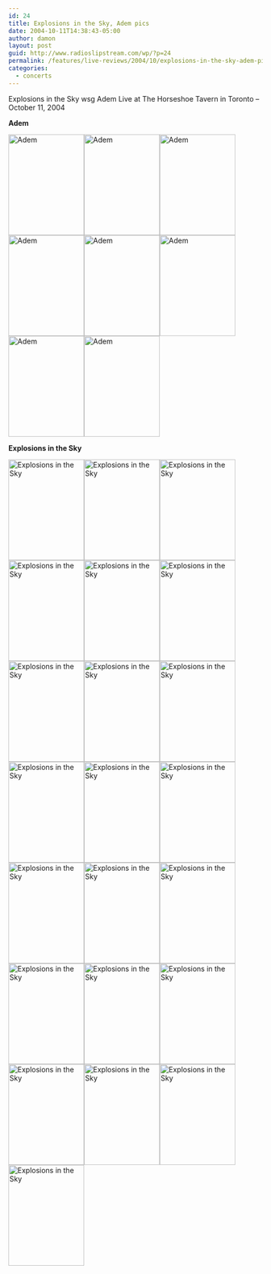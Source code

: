 ```yaml
---
id: 24
title: Explosions in the Sky, Adem pics
date: 2004-10-11T14:38:43-05:00
author: damon
layout: post
guid: http://www.radioslipstream.com/wp/?p=24
permalink: /features/live-reviews/2004/10/explosions-in-the-sky-adem-pics/
categories:
  - concerts
---
```

Explosions in the Sky wsg Adem Live at The Horseshoe Tavern in Toronto – October 11, 2004

<strong>Adem</strong>

[<img src="/pics/explosions/04.jpg" width="150" height="200" alt="Adem" border="0" />](/pics/explosions/large/04.jpg)[<img src="/pics/explosions/05.jpg" width="150" height="200" alt="Adem" border="0" />](/pics/explosions/large/05.jpg)[<img src="/pics/explosions/06.jpg" width="150" height="200" alt="Adem" border="0" />](/pics/explosions/large/06.jpg)[<img src="/pics/explosions/08.jpg" width="150" height="200" alt="Adem" border="0" />](/pics/explosions/large/08.jpg)[<img src="/pics/explosions/09.jpg" width="150" height="200" alt="Adem" border="0" />](/pics/explosions/large/09.jpg)[<img src="/pics/explosions/10.jpg" width="150" height="200" alt="Adem" border="0" />](/pics/explosions/large/10.jpg)[<img src="/pics/explosions/11.jpg" width="150" height="200" alt="Adem" border="0" />](/pics/explosions/large/11.jpg)[<img src="/pics/explosions/12.jpg" width="150" height="200" alt="Adem" border="0" />](/pics/explosions/large/12.jpg)

<strong>Explosions in the Sky</strong>

[<img src="/pics/explosions/14.jpg" width="150" height="200" alt="Explosions in the Sky" border="0" />](/pics/explosions/large/14.jpg)[<img src="/pics/explosions/15.jpg" width="150" height="200" alt="Explosions in the Sky" border="0" />](/pics/explosions/large/15.jpg)[<img src="/pics/explosions/16.jpg" width="150" height="200" alt="Explosions in the Sky" border="0" />](/pics/explosions/large/16.jpg)[<img src="/pics/explosions/17.jpg" width="150" height="200" alt="Explosions in the Sky" border="0" />](/pics/explosions/large/17.jpg)[<img src="/pics/explosions/18.jpg" width="150" height="200" alt="Explosions in the Sky" border="0" />](/pics/explosions/large/18.jpg)[<img src="/pics/explosions/19.jpg" width="150" height="200" alt="Explosions in the Sky" border="0" />](/pics/explosions/large/19.jpg)[<img src="/pics/explosions/20.jpg" width="150" height="200" alt="Explosions in the Sky" border="0" />](/pics/explosions/large/20.jpg)[<img src="/pics/explosions/21.jpg" width="150" height="200" alt="Explosions in the Sky" border="0" />](/pics/explosions/large/21.jpg)[<img src="/pics/explosions/23.jpg" width="150" height="200" alt="Explosions in the Sky" border="0" />](/pics/explosions/large/23.jpg)[<img src="/pics/explosions/25.jpg" width="150" height="200" alt="Explosions in the Sky" border="0" />](/pics/explosions/large/25.jpg)[<img src="/pics/explosions/26.jpg" width="150" height="200" alt="Explosions in the Sky" border="0" />](/pics/explosions/large/26.jpg)[<img src="/pics/explosions/27.jpg" width="150" height="200" alt="Explosions in the Sky" border="0" />](/pics/explosions/large/27.jpg)[<img src="/pics/explosions/29.jpg" width="150" height="200" alt="Explosions in the Sky" border="0" />](/pics/explosions/large/29.jpg)[<img src="/pics/explosions/30.jpg" width="150" height="200" alt="Explosions in the Sky" border="0" />](/pics/explosions/large/30.jpg)[<img src="/pics/explosions/31.jpg" width="150" height="200" alt="Explosions in the Sky" border="0" />](/pics/explosions/large/31.jpg)[<img src="/pics/explosions/32.jpg" width="150" height="200" alt="Explosions in the Sky" border="0" />](/pics/explosions/large/32.jpg)[<img src="/pics/explosions/33.jpg" width="150" height="200" alt="Explosions in the Sky" border="0" />](/pics/explosions/large/33.jpg)[<img src="/pics/explosions/34.jpg" width="150" height="200" alt="Explosions in the Sky" border="0" />](/pics/explosions/large/34.jpg)[<img src="/pics/explosions/35.jpg" width="150" height="200" alt="Explosions in the Sky" border="0" />](/pics/explosions/large/35.jpg)[<img src="/pics/explosions/36.jpg" width="150" height="200" alt="Explosions in the Sky" border="0" />](/pics/explosions/large/36.jpg)[<img src="/pics/explosions/37.jpg" width="150" height="200" alt="Explosions in the Sky" border="0" />](/pics/explosions/large/37.jpg)[<img src="/pics/explosions/38.jpg" width="150" height="200" alt="Explosions in the Sky" border="0" />](/pics/explosions/large/38.jpg)
